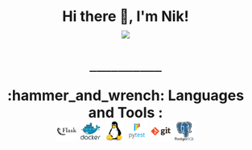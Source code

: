 <h1 align="center">Hi there 👋, I'm Nik!
  

  <div id="header" align="center">
  <img src="https://static.tildacdn.com/tild3165-6463-4563-a333-643137616537/cat-computer-veryfas.gif" width="100"/>

    __________
    
  </div>
:hammer_and_wrench: Languages and Tools :
<div>
  <img src="https://github.com/devicons/devicon/blob/master/icons/flask/flask-original-wordmark.svg" title="flask" **alt="flask" width="40" height="40"/>
  <img src="https://github.com/devicons/devicon/blob/master/icons/docker/docker-original-wordmark.svg" title="docker" **alt="docker" width="40" height="40"/>
  <img src="https://github.com/devicons/devicon/blob/master/icons/linux/linux-original.svg" title="linux" **alt="linux" width="40" height="40"/>
  <img src="https://github.com/devicons/devicon/blob/master/icons/pytest/pytest-original-wordmark.svg" title="pytest" **alt="pytest" width="40" height="40"/>
  <img src="https://github.com/devicons/devicon/blob/master/icons/git/git-original-wordmark.svg" title="Git" **alt="Git" width="40" height="40"/>
  <img src="https://github.com/devicons/devicon/blob/master/icons/postgresql/postgresql-original-wordmark.svg" title="postgresql" **alt="postgresql" width="40" height="40"/>
</div>
